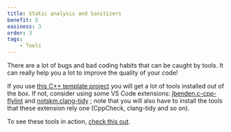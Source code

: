 ```yaml
---
title: Static analysis and Sanitizers
benefit: 5
easiness: 3
order: 3
tags:
    - Tools
---
```


There are a lot of bugs and bad coding habits that can be caught by tools. It can really help you a lot to improve the quality of your code!

If you use [this C++ template project](https://github.com/JulesFouchy/Simple-Cpp-Setup) you will get a lot of tools installed out of the box. If not, consider using some VS Code extensions: [jbenden.c-cpp-flylint](https://marketplace.visualstudio.com/items?itemName=jbenden.c-cpp-flylint) and [notskm.clang-tidy](https://marketplace.visualstudio.com/items?itemName=notskm.clang-tidy) ; note that you will also have to install the tools that these extension rely one (CppCheck, clang-tidy and so on).

To see these tools in action, [check this out](https://youtu.be/juJaaCf_yKc).